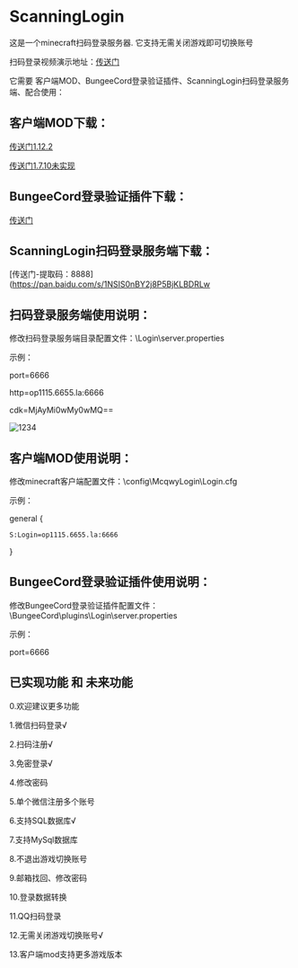 # ScanningLogin
这是一个minecraft扫码登录服务器.
它支持无需关闭游戏即可切换账号

扫码登录视频演示地址：[传送门](https://www.bilibili.com/video/BV1TZ4y1d7i1#reply102370149104?share_source=copy_web)


它需要 客户端MOD、BungeeCord登录验证插件、ScanningLogin扫码登录服务端、配合使用：

客户端MOD下载：
------
[传送门1.12.2](https://www.mcbbs.net/thread-1304978-1-1.html)

[传送门1.7.10未实现](https://www.mcbbs.net/thread-1304978-1-1.html)

BungeeCord登录验证插件下载：
------
[传送门](https://www.mcbbs.net/thread-1304977-1-1.html)

ScanningLogin扫码登录服务端下载：
------
[传送门-提取码：8888](https://pan.baidu.com/s/1NSIS0nBY2j8P5BjKLBDRLw 


扫码登录服务端使用说明：
------
修改扫码登录服务端目录配置文件：\Login\server.properties

示例：

port=6666

http=op1115.6655.la:6666

cdk=MjAyMi0wMy0wMQ==

![1234](https://user-images.githubusercontent.com/38318368/153858296-860f8ff0-7b26-46ed-be95-7b3e885e25b1.png)



客户端MOD使用说明：
------
修改minecraft客户端配置文件：\config\McqwyLogin\Login.cfg

示例：

general {

    S:Login=op1115.6655.la:6666
    
}



BungeeCord登录验证插件使用说明：
------
修改BungeeCord登录验证插件配置文件：\BungeeCord\plugins\Login\server.properties

示例：

port=6666



已实现功能 和 未来功能
------
0.欢迎建议更多功能

1.微信扫码登录√

2.扫码注册√

3.免密登录√

4.修改密码

5.单个微信注册多个账号

6.支持SQL数据库√

7.支持MySql数据库

8.不退出游戏切换账号

9.邮箱找回、修改密码

10.登录数据转换

11.QQ扫码登录

12.无需关闭游戏切换账号√

13.客户端mod支持更多游戏版本
